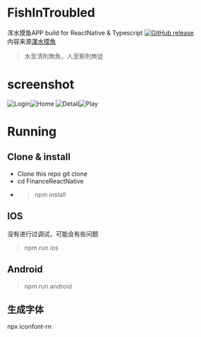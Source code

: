 # FishInTroubled
浑水摸鱼APP build for ReactNative & Typescript [![GitHub release](https://img.shields.io/github/v/release/szqingt/FishInTroubled?include_prereleases&style=flat-square)](https://github.com/szqingt/FishInTroubled/releases)  
内容来源[渾水摸魚](https://imayu.com/) 
> 水至清則無魚，人至察則無徒  

# screenshot
![Login](./screenshot/login.jpg)![Home](./screenshot/home.jpg)
![Detail](./screenshot/detail.jpg)![Play](./screenshot/play.jpg)
# Running
## Clone & install
* Clone this repo git clone 
* cd FinanceReactNative
* > npm install
## IOS
没有进行过调试，可能会有些问题
> npm run ios
## Android
> npm run android
## 生成字体
npx iconfont-rn
